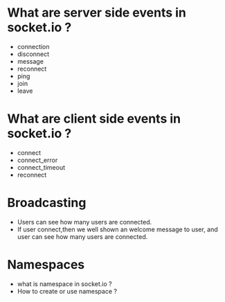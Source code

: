 # What are server side events in socket.io ?

- connection
- disconnect
- message
- reconnect
- ping
- join
- leave

# What are client side events in socket.io ?

- connect
- connect_error
- connect_timeout
- reconnect

# Broadcasting

- Users can see how many users are connected.
- If user connect,then we well shown an welcome message to user, and user can see how many users are connected.

# Namespaces

- what is namespace in socket.io ?
- How to create or use namespace ?
